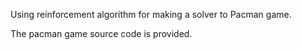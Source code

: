 Using reinforcement algorithm for making a solver to Pacman game.

The pacman game source code is provided. 
